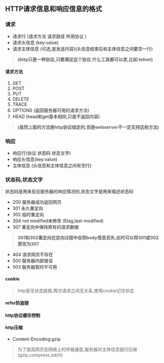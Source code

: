 ## HTTP请求信息和响应信息的格式

### 请求
- 请求行 (请求方法 请求路径 所用协议 )
- 请求头信息 (key:value)
- 请求主体信息 (可选,是发送内容)(头信息结束后和主体信息之间要空一行)

> **(http只是一种协议,只要满足这个协议,什么工具都可以发,比如:telnet)**
    
 #### 请求方法
 1. GET
 2. POST
 3. PUT
 4. DELETE
 5. TRACE
 6. OPTIONS (返回服务器可用的请求方法)
 7. HEAD (head和get基本相同,只是不返回内容)
> **(虽然上面的方法是http协议规定的,但是webserver不一定支持这些方法)**
 
 ### 响应
 - 响应行(协议 状态码 状态文字)
 - 响应头信息(key:value)
 - 主体信息 (头信息和主体信息之间有空行)
 
 ### 状态码,状态文字
 状态码是用来反应服务器的响应情况的,状态文字是用来描述状态码
 
- 200 服务器成功返回网页
- 301 永久重定向
- 302 临时重定向
- 304 not modified未修改  (Etag,last-modified)
- 307 重定向中保持原有的请求数据

> **301和302重定向在定向过程中会将body信息丢失,此时可以将301或302更改为307**

- 404 请求网页不存在
- 500 服务器内部错误
- 503 服务器暂时不可用

#### cookie 
> http是无状态链接,两次请求之间无关系,使用cookie记住状态

#### refer防盗链

#### http协议缓存控制

#### http压缩 
- Content-Encoding:gzip
> 为了提高网页在网络上的传输速度,服务器对主体信息就行压缩(gzip,compress,sdch)